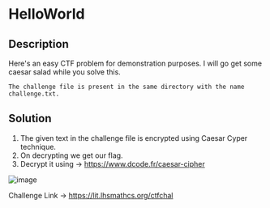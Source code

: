 # HelloWorld

## Description
Here's an easy CTF problem for demonstration purposes. I will go get some caesar salad while you solve this.

`The challenge file is present in the same directory with the name challenge.txt.`

## Solution
1. The given text in the challenge file is encrypted using Caesar Cyper technique.
2. On decrypting we get our flag.
3. Decrypt it using -> https://www.dcode.fr/caesar-cipher

![image](https://user-images.githubusercontent.com/85097320/182934544-32694cba-f798-42e5-8aeb-59325ec0f5e3.png)

Challenge Link -> https://lit.lhsmathcs.org/ctfchal
